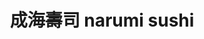 ---
title: "成海壽司 narumi sushi"
description: "成海壽司 narumi sushi"
layout: shop
keywords:
  - 美食競賽
  - 台灣美食
  - 美食精選
datePublished: "2025-06-30"
dateModified: "2025-07-05"
city: "台北市"
district: "大安區"
address: "台北市大安區仁愛路四段300巷29號1樓"
phone: "0900638988"
geo: "25.035542560578616, 121.55454166935762"
google_map: "https://maps.app.goo.gl/s4qWkS9F7jwi4RDS6"
footinder: "https://footinder.com.tw/%E5%8F%B0%E5%8C%97%E5%B8%82%E5%A4%A7%E5%AE%89%E5%8D%80/110871/"
official: "https://www.facebook.com/p/%E6%88%90%E6%B5%B7-%E5%AF%BF%E5%8F%B8-100063713755433/"
award:
  - name: "500盤"
    year: "2024"
    entries:
      - dishes:
          - "台式炒米粉"
          - "烏魚子"

---